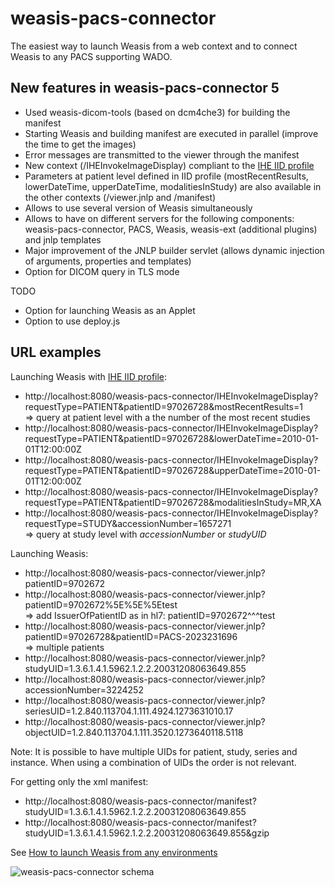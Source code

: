 # weasis-pacs-connector #

The easiest way to launch Weasis from a web context  and to connect Weasis to any PACS supporting WADO.

## New features in weasis-pacs-connector 5 ##

* Used weasis-dicom-tools (based on dcm4che3) for building the manifest
* Starting Weasis and building manifest are executed in parallel (improve the time to get the images)
* Error messages are transmitted to the viewer through the manifest
* New context (/IHEInvokeImageDisplay) compliant to the [IHE IID profile](http://www.ihe.net/Technical_Framework/upload/IHE_RAD_Suppl_IID.pdf)
* Parameters at patient level defined in IID profile (mostRecentResults, lowerDateTime, upperDateTime, modalitiesInStudy) are also available in the other contexts (/viewer.jnlp and /manifest)
* Allows to use several version of Weasis simultaneously
* Allows to have on different servers for the following components: weasis-pacs-connector, PACS, Weasis, weasis-ext (additional plugins) and jnlp templates
* Major improvement of the JNLP builder servlet (allows dynamic injection of arguments, properties and templates)
* Option for DICOM query in TLS mode

TODO
* Option for launching Weasis as an Applet
* Option to use deploy.js


## URL examples ##

Launching Weasis with [IHE IID profile](http://www.ihe.net/Technical_Framework/upload/IHE_RAD_Suppl_IID.pdf):

* http://localhost:8080/weasis-pacs-connector/IHEInvokeImageDisplay?requestType=PATIENT&patientID=97026728&mostRecentResults=1  
  => query at patient level with a the number of the most recent studies
* http://localhost:8080/weasis-pacs-connector/IHEInvokeImageDisplay?requestType=PATIENT&patientID=97026728&lowerDateTime=2010-01-01T12:00:00Z
* http://localhost:8080/weasis-pacs-connector/IHEInvokeImageDisplay?requestType=PATIENT&patientID=97026728&upperDateTime=2010-01-01T12:00:00Z
* http://localhost:8080/weasis-pacs-connector/IHEInvokeImageDisplay?requestType=PATIENT&patientID=97026728&modalitiesInStudy=MR,XA
* http://localhost:8080/weasis-pacs-connector/IHEInvokeImageDisplay?requestType=STUDY&accessionNumber=1657271  
  => query at study level with _accessionNumber_ or _studyUID_

Launching Weasis:

* http://localhost:8080/weasis-pacs-connector/viewer.jnlp?patientID=9702672
* http://localhost:8080/weasis-pacs-connector/viewer.jnlp?patientID=9702672%5E%5E%5Etest  
  => add IssuerOfPatientID as in hl7: patientID=9702672^^^test
* http://localhost:8080/weasis-pacs-connector/viewer.jnlp?patientID=97026728&patientID=PACS-2023231696  
  => multiple patients
* http://localhost:8080/weasis-pacs-connector/viewer.jnlp?studyUID=1.3.6.1.4.1.5962.1.2.2.20031208063649.855
* http://localhost:8080/weasis-pacs-connector/viewer.jnlp?accessionNumber=3224252
* http://localhost:8080/weasis-pacs-connector/viewer.jnlp?seriesUID=1.2.840.113704.1.111.4924.1273631010.17
* http://localhost:8080/weasis-pacs-connector/viewer.jnlp?objectUID=1.2.840.113704.1.111.3520.1273640118.5118

Note: It is possible to have multiple UIDs for patient, study, series and instance. When using a combination of UIDs the order is not relevant.

For getting only the xml manifest:

* http://localhost:8080/weasis-pacs-connector/manifest?studyUID=1.3.6.1.4.1.5962.1.2.2.20031208063649.855
* http://localhost:8080/weasis-pacs-connector/manifest?studyUID=1.3.6.1.4.1.5962.1.2.2.20031208063649.855&gzip


See [How to launch Weasis from any environments](http://www.dcm4che.org/confluence/display/WEA/How+to+launch+Weasis+from+any+environments)

![weasis-pacs-connector schema](http://www.dcm4che.org/confluence/download/attachments/16122034/weasis_pacs_connector.png)